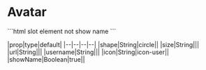 # Avatar

<avatar-avatar></avatar-avatar>

<code-code>
 ```html
 <ui-avatar></ui-avatar>
    <ui-avatar shape="square"></ui-avatar>
    <ui-avatar username="Avatar"></ui-avatar>
    <ui-avatar username="Avatar">slot element</ui-avatar>
    <ui-avatar username="Avatar" :show-name="false">not show name</ui-avatar>
    <ui-avatar size="sm" url="
https://leafiy.oss-cn-beijing.aliyuncs.com/leafiyanthony-tuil-512016-unsplash.jpg" username="size-sm"></ui-avatar>
    <ui-avatar url="
https://leafiy.oss-cn-beijing.aliyuncs.com/leafiyanthony-tuil-512016-unsplash.jpg" username="leafiy"></ui-avatar>
    <ui-avatar size="lg" url="
https://leafiy.oss-cn-beijing.aliyuncs.com/leafiyanthony-tuil-512016-unsplash.jpg" username="size-lg"></ui-avatar>
 ```





</code-code>

|prop|type|default|
|--|--|--|--|
|shape|String|circle||
|size|String|||
|url|String|||
|username|String|||
|icon|String|icon-user||
|showName|Boolean|true||